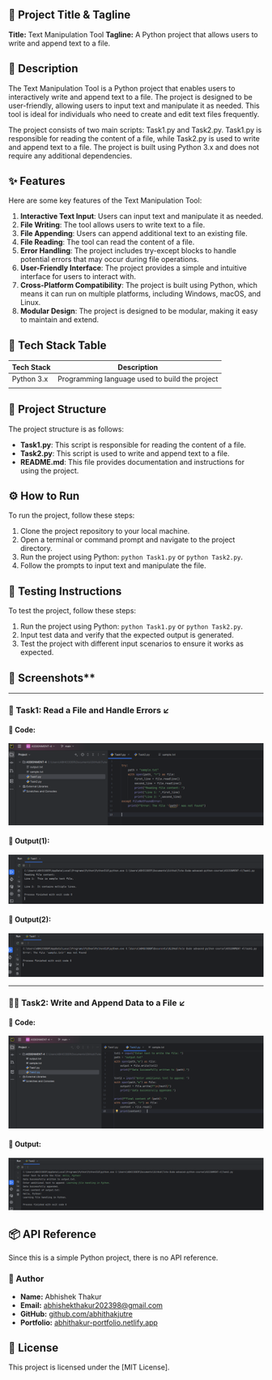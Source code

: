 **🚀 Project Title & Tagline**
---------------------------

**Title:** Text Manipulation Tool
**Tagline:** A Python project that allows users to write and append text to a file.

**📖 Description**
---------------

The Text Manipulation Tool is a Python project that enables users to interactively write and append text to a file. The project is designed to be user-friendly, allowing users to input text and manipulate it as needed. This tool is ideal for individuals who need to create and edit text files frequently.

The project consists of two main scripts: Task1.py and Task2.py. Task1.py is responsible for reading the content of a file, while Task2.py is used to write and append text to a file. The project is built using Python 3.x and does not require any additional dependencies.

**✨ Features**
-------------

Here are some key features of the Text Manipulation Tool:

1. **Interactive Text Input**: Users can input text and manipulate it as needed.
2. **File Writing**: The tool allows users to write text to a file.
3. **File Appending**: Users can append additional text to an existing file.
4. **File Reading**: The tool can read the content of a file.
5. **Error Handling**: The project includes try-except blocks to handle potential errors that may occur during file operations.
6. **User-Friendly Interface**: The project provides a simple and intuitive interface for users to interact with.
7. **Cross-Platform Compatibility**: The project is built using Python, which means it can run on multiple platforms, including Windows, macOS, and Linux.
8. **Modular Design**: The project is designed to be modular, making it easy to maintain and extend.

**🧰 Tech Stack Table**
------------------------

| **Tech Stack** | **Description** |
| --- | --- |
| Python 3.x | Programming language used to build the project |
|  |  |

**📁 Project Structure**
------------------------

The project structure is as follows:

* **Task1.py**: This script is responsible for reading the content of a file.
* **Task2.py**: This script is used to write and append text to a file.
* **README.md**: This file provides documentation and instructions for using the project.

**⚙️ How to Run**
-----------------

To run the project, follow these steps:

1. Clone the project repository to your local machine.
2. Open a terminal or command prompt and navigate to the project directory.
3. Run the project using Python: `python Task1.py` or `python Task2.py`.
4. Follow the prompts to input text and manipulate the file.

**🧪 Testing Instructions**
-------------------------

To test the project, follow these steps:

1. Run the project using Python: `python Task1.py` or `python Task2.py`.
2. Input test data and verify that the expected output is generated.
3. Test the project with different input scenarios to ensure it works as expected.

## 📸 Screenshots**
----------------


### 🧮 Task1: Read a File and Handle Errors ↙️

#### 🔹 Code:
![Task1 Input](images/image(1).png)

#### 🔹 Output(1):
![Task1 Output](images/image(3).png)

#### 🔹 Output(2):
![Task1 Output](images/image(4).png)

---

### 🙋‍♂️ Task2: Write and Append Data to a File ↙️

#### 🔹 Code:
![Task2 Input](images/image(2).png)

#### 🔹 Output:
![Task2 Output](images/image(5).png)

**📦 API Reference**
-------------------

Since this is a simple Python project, there is no API reference.

### 👤 Author

- **Name:** Abhishek Thakur  
- **Email:** [abhishekthakur202398@gmail.com](mailto:abhishekthakur202398@gmail.com)  
- **GitHub:** [github.com/abhithakjutre](https://github.com/abhithakjutre)  
- **Portfolio:** [abhithakur-portfolio.netlify.app](https://abhithakur-portfolio.netlify.app/)

**📝 License**
------------

This project is licensed under the [MIT License].
